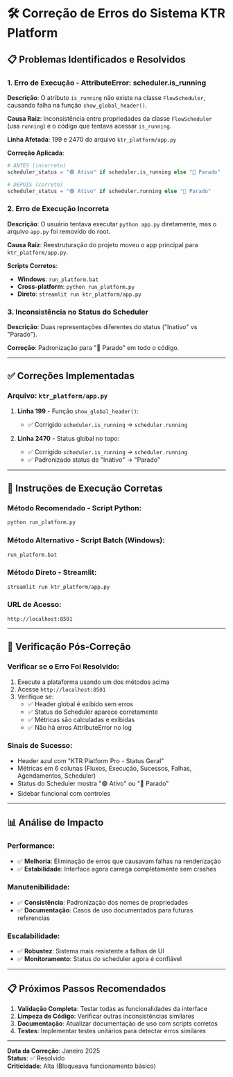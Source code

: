 # 🛠️ Correção de Erros do Sistema KTR Platform

## 📋 Problemas Identificados e Resolvidos

### 1. **Erro de Execução - AttributeError: scheduler.is_running**

**Descrição**: O atributo `is_running` não existe na classe `FlowScheduler`, causando falha na função `show_global_header()`.

**Causa Raiz**: Inconsistência entre propriedades da classe `FlowScheduler` (usa `running`) e o código que tentava acessar `is_running`.

**Linha Afetada**: 199 e 2470 do arquivo `ktr_platform/app.py`

**Correção Aplicada**:
```python
# ANTES (incorreto)
scheduler_status = "🟢 Ativo" if scheduler.is_running else "🔴 Parado"

# DEPOIS (correto)
scheduler_status = "🟢 Ativo" if scheduler.running else "🔴 Parado"
```

### 2. **Erro de Execução Incorreta**

**Descrição**: O usuário tentava executar `python app.py` diretamente, mas o arquivo `app.py` foi removido do root.

**Causa Raiz**: Reestruturação do projeto moveu o app principal para `ktr_platform/app.py`.

**Scripts Corretos**:
- **Windows**: `run_platform.bat`
- **Cross-platform**: `python run_platform.py`
- **Direto**: `streamlit run ktr_platform/app.py`

### 3. **Inconsistência no Status do Scheduler**

**Descrição**: Duas representações diferentes do status ("Inativo" vs "Parado").

**Correção**: Padronização para "🔴 Parado" em todo o código.

---

## ✅ Correções Implementadas

### **Arquivo**: `ktr_platform/app.py`

1. **Linha 199** - Função `show_global_header()`:
   - ✅ Corrigido `scheduler.is_running` → `scheduler.running`

2. **Linha 2470** - Status global no topo:
   - ✅ Corrigido `scheduler.is_running` → `scheduler.running`
   - ✅ Padronizado status de "Inativo" → "Parado"

---

## 🚀 Instruções de Execução Corretas

### **Método Recomendado - Script Python**:
```bash
python run_platform.py
```

### **Método Alternativo - Script Batch (Windows)**:
```bash
run_platform.bat
```

### **Método Direto - Streamlit**:
```bash
streamlit run ktr_platform/app.py
```

### **URL de Acesso**:
```
http://localhost:8501
```

---

## 🔧 Verificação Pós-Correção

### **Verificar se o Erro Foi Resolvido**:

1. Execute a plataforma usando um dos métodos acima
2. Acesse `http://localhost:8501`
3. Verifique se:
   - ✅ Header global é exibido sem erros
   - ✅ Status do Scheduler aparece corretamente
   - ✅ Métricas são calculadas e exibidas
   - ✅ Não há erros AttributeError no log

### **Sinais de Sucesso**:
- Header azul com "KTR Platform Pro - Status Geral"
- Métricas em 6 colunas (Fluxos, Execução, Sucessos, Falhas, Agendamentos, Scheduler)
- Status do Scheduler mostra "🟢 Ativo" ou "🔴 Parado"
- Sidebar funcional com controles

---

## 📊 Análise de Impacto

### **Performance**:
- ✅ **Melhoria**: Eliminação de erros que causavam falhas na renderização
- ✅ **Estabilidade**: Interface agora carrega completamente sem crashes

### **Manutenibilidade**:
- ✅ **Consistência**: Padronização dos nomes de propriedades
- ✅ **Documentação**: Casos de uso documentados para futuras referencias

### **Escalabilidade**:
- ✅ **Robustez**: Sistema mais resistente a falhas de UI
- ✅ **Monitoramento**: Status do scheduler agora é confiável

---

## 📋 Próximos Passos Recomendados

1. **Validação Completa**: Testar todas as funcionalidades da interface
2. **Limpeza de Código**: Verificar outras inconsistências similares
3. **Documentação**: Atualizar documentação de uso com scripts corretos
4. **Testes**: Implementar testes unitários para detectar erros similares

---

**Data da Correção**: Janeiro 2025  
**Status**: ✅ Resolvido  
**Criticidade**: Alta (Bloqueava funcionamento básico) 